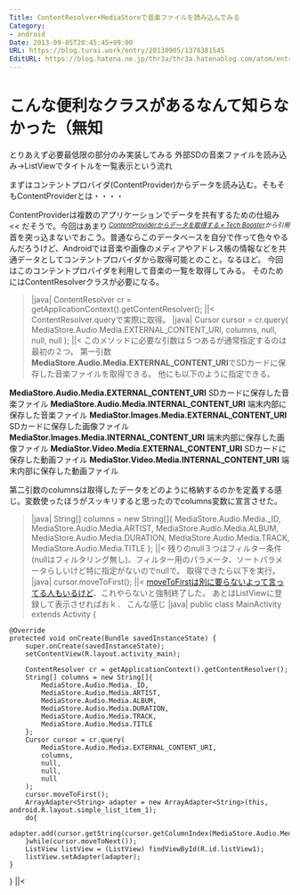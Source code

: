 ```yaml
---
Title: ContentResolver+MediaStoreで音楽ファイルを読み込んでみる
Category:
- android
Date: 2013-09-05T20:45:45+09:00
URL: https://blog.turai.work/entry/20130905/1378381545
EditURL: https://blog.hatena.ne.jp/thr3a/thr3a.hatenablog.com/atom/entry/11696248318757426418
---
```


こんな便利なクラスがあるなんて知らなかった（無知
====

とりあえず必要最低限の部分のみ実装してみる
外部SDの音楽ファイルを読み込み→ListViewでタイトルを一覧表示という流れ

まずはコンテントプロバイダ(ContentProvider)からデータを読み込む。そもそもContentProviderとは・・・・
>>
ContentProviderは複数のアプリケーションでデータを共有するための仕組み
<<
<span style="font-size:80%;float:right"><i><a href="http://techbooster.jpn.org/andriod/application/4116/" target="_blank">ContentProviderからデータを取得する « Tech Booster</a>から引用</i></span>
だそうで。今回はあまり首を突っ込まないでおこう。普通ならこのデータベースを自分で作って色々やるんだろうけど、Androidでは音楽や画像のメディアやアドレス帳の情報などを共通データとしてコンテントプロバイダから取得可能とのこと。なるほど。
今回はこのコンテントプロバイダを利用して音楽の一覧を取得してみる。
そのためにはContentResolverクラスが必要になる。
>|java|
ContentResolver cr = getApplicationContext().getContentResolver();
||<
ContentResolver.queryで実際に取得。
>|java|
Cursor cursor = cr.query(
	MediaStore.Audio.Media.EXTERNAL_CONTENT_URI,
	columns,
	null,
	null,
	null
);
||<
このメソッドに必要な引数は５つあるが通常指定するのは最初の２つ。
第一引数<b>MediaStore.Audio.Media.EXTERNAL_CONTENT_URI</b>でSDカードに保存した音楽ファイルを取得できる。
他にも以下のように指定できる。

<b>MediaStore.Audio.Media.EXTERNAL_CONTENT_URI</b>
SDカードに保存した音楽ファイル
<b>MediaStore.Audio.Media.INTERNAL_CONTENT_URI</b>
端末内部に保存した音楽ファイル
<b>MediaStor.Images.Media.EXTERNAL_CONTENT_URI</b>
SDカードに保存した画像ファイル
<b>MediaStor.Images.Media.INTERNAL_CONTENT_URI</b>
端末内部に保存した画像ファイル
<b>MediaStor.Video.Media.EXTERNAL_CONTENT_URI</b>
SDカードに保存した動画ファイル
<b>MediaStor.Video.Media.INTERNAL_CONTENT_URI</b>
端末内部に保存した動画ファイル

第二引数のcolumnsは取得したデータをどのように格納するのかを定義する感じ。変数使ったほうがスッキリすると思ったのでcolumns変数に宣言させた。
>|java|
String[] columns = new String[]{
	MediaStore.Audio.Media._ID,
	MediaStore.Audio.Media.ARTIST,
	MediaStore.Audio.Media.ALBUM,
	MediaStore.Audio.Media.DURATION,
	MediaStore.Audio.Media.TRACK,
	MediaStore.Audio.Media.TITLE
};
||<
残りのnull３つはフィルター条件(nullはフィルタリング無し)、フィルター用のパラメータ、ソートパラメータらしいけど特に指定がないのでnullで。
取得できたら以下を実行。
>|java|
cursor.moveToFirst();
||<
<a href="http://blog.menew.net/2013/01/sqlite-database-move-to-first.html" title="moveToFirstは別に要らないよって言ってる人もいるけど" target="_blank">moveToFirstは別に要らないよって言ってる人もいるけど</a>、これやらないと強制終了した。
あとはListViewに登録して表示させればおｋ．
こんな感じ
>|java|
public class MainActivity extends Activity {
	
	@Override
	protected void onCreate(Bundle savedInstanceState) {
		super.onCreate(savedInstanceState);
		setContentView(R.layout.activity_main);
		
		ContentResolver cr = getApplicationContext().getContentResolver();
		String[] columns = new String[]{
			MediaStore.Audio.Media._ID,
			MediaStore.Audio.Media.ARTIST,
			MediaStore.Audio.Media.ALBUM,
			MediaStore.Audio.Media.DURATION,
			MediaStore.Audio.Media.TRACK,
			MediaStore.Audio.Media.TITLE
		};
		Cursor cursor = cr.query(
			MediaStore.Audio.Media.EXTERNAL_CONTENT_URI,
			columns,
			null,
			null,
			null
		);
		cursor.moveToFirst();
		ArrayAdapter<String> adapter = new ArrayAdapter<String>(this, android.R.layout.simple_list_item_1);
		do{
			adapter.add(cursor.getString(cursor.getColumnIndex(MediaStore.Audio.Media.TITLE)));
		}while(cursor.moveToNext());
		ListView listView = (ListView) findViewById(R.id.listView1);
		listView.setAdapter(adapter);
	}
}
||<
